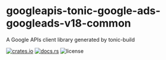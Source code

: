 # googleapis-tonic-google-ads-googleads-v18-common

A Google APIs client library generated by tonic-build

[![crates.io](https://img.shields.io/crates/v/googleapis-tonic-google-ads-googleads-v18-common)](https://crates.io/crates/googleapis-tonic-google-ads-googleads-v18-common)
[![docs.rs](https://img.shields.io/docsrs/googleapis-tonic-google-ads-googleads-v18-common)](https://docs.rs/googleapis-tonic-google-ads-googleads-v18-common)
![license](https://img.shields.io/crates/l/googleapis-tonic-google-ads-googleads-v18-common)
